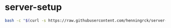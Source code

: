 # server-setup

```sh
bash -c "$(curl -s https://raw.githubusercontent.com/henningrck/server-setup/master/setup.sh)"
```
